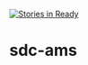 [![Stories in Ready](https://badge.waffle.io/sdc-ams/sdc-ams.png?label=ready&title=Ready)](https://waffle.io/sdc-ams/sdc-ams)
# sdc-ams